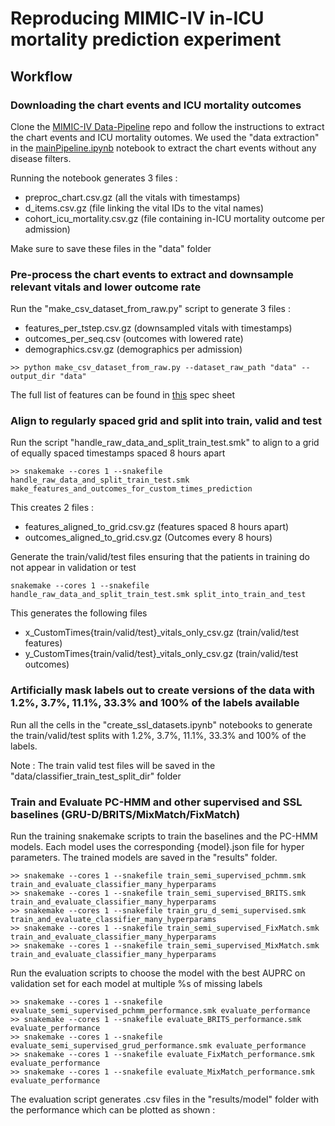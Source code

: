 # Reproducing MIMIC-IV in-ICU mortality prediction experiment


## Workflow

### Downloading the chart events and ICU mortality outcomes
Clone the [MIMIC-IV Data-Pipeline](https://github.com/healthylaife/mimic-iv-data-pipeline) repo and follow the instructions to extract the chart events and ICU mortality outomes. We used the "data extraction" in the [mainPipeline.ipynb](https://github.com/healthylaife/MIMIC-IV-Data-Pipeline/blob/main/mainPipeline.ipynb) notebook to extract the chart events without any disease filters.

Running the notebook generates 3 files : 

 - preproc_chart.csv.gz (all the vitals with timestamps)
 - d_items.csv.gz (file linking the vital IDs to the vital names)
 - cohort_icu_mortality.csv.gz (file containing in-ICU mortality outcome per admission)

Make sure to save these files in the "data" folder

### Pre-process the chart events to extract and downsample relevant vitals and lower outcome rate
Run the "make_csv_dataset_from_raw.py" script to generate 3 files :

 - features_per_tstep.csv.gz (downsampled vitals with timestamps)
 - outcomes_per_seq.csv (outcomes with lowered rate)
 - demographics.csv.gz (demographics per admission)

`>> python make_csv_dataset_from_raw.py --dataset_raw_path "data" --output_dir "data"`

The full list of features can be found in [this](https://docs.google.com/spreadsheets/d/1Q3GfoC47P7nHhT8pDs73lJ5tGCQw6zhK49eTqn-gtyE/edit?usp=sharing) spec sheet
 

### Align to regularly spaced grid and split into train, valid and test
Run the script "handle_raw_data_and_split_train_test.smk" to align to a grid of equally spaced timestamps spaced 8 hours apart

    >> snakemake --cores 1 --snakefile handle_raw_data_and_split_train_test.smk make_features_and_outcomes_for_custom_times_prediction

This creates 2 files : 

 - features_aligned_to_grid.csv.gz (features spaced 8 hours apart)
 - outcomes_aligned_to_grid.csv.gz (Outcomes every 8 hours)

Generate the train/valid/test files ensuring that the patients in training do not appear in validation or test

    snakemake --cores 1 --snakefile handle_raw_data_and_split_train_test.smk split_into_train_and_test

This generates the following files
 - x_CustomTimes{train/valid/test}_vitals_only_csv.gz (train/valid/test features)
 - y_CustomTimes{train/valid/test}_vitals_only_csv.gz (train/valid/test outcomes)


### Artificially mask labels out to create versions of the data with 1.2%, 3.7%, 11.1%, 33.3% and 100% of the labels available
Run all the cells in the "create_ssl_datasets.ipynb" notebooks to generate the train/valid/test splits with 1.2%, 3.7%, 11.1%, 33.3% and 100% of the labels.

Note : The train valid test files will be saved in the "data/classifier_train_test_split_dir" folder

### Train and Evaluate PC-HMM and other supervised and SSL baselines (GRU-D/BRITS/MixMatch/FixMatch)
Run the training snakemake scripts to train the baselines and the PC-HMM models. Each model uses the corresponding {model}.json file for hyper parameters. The trained models are saved in the "results" folder.

    >> snakemake --cores 1 --snakefile train_semi_supervised_pchmm.smk train_and_evaluate_classifier_many_hyperparams
    >> snakemake --cores 1 --snakefile train_semi_supervised_BRITS.smk train_and_evaluate_classifier_many_hyperparams
    >> snakemake --cores 1 --snakefile train_gru_d_semi_supervised.smk train_and_evaluate_classifier_many_hyperparams
    >> snakemake --cores 1 --snakefile train_semi_supervised_FixMatch.smk train_and_evaluate_classifier_many_hyperparams
    >> snakemake --cores 1 --snakefile train_semi_supervised_MixMatch.smk train_and_evaluate_classifier_many_hyperparams

Run the evaluation scripts to choose the model with the best AUPRC on validation set for each model at multiple %s of missing labels

    >> snakemake --cores 1 --snakefile evaluate_semi_supervised_pchmm_performance.smk evaluate_performance
    >> snakemake --cores 1 --snakefile evaluate_BRITS_performance.smk evaluate_performance
    >> snakemake --cores 1 --snakefile evaluate_semi_supervised_grud_performance.smk evaluate_performance
    >> snakemake --cores 1 --snakefile evaluate_FixMatch_performance.smk evaluate_performance
    >> snakemake --cores 1 --snakefile evaluate_MixMatch_performance.smk evaluate_performance

 The evaluation script generates .csv files in the "results/model" folder with the performance which can be plotted as shown : 
 